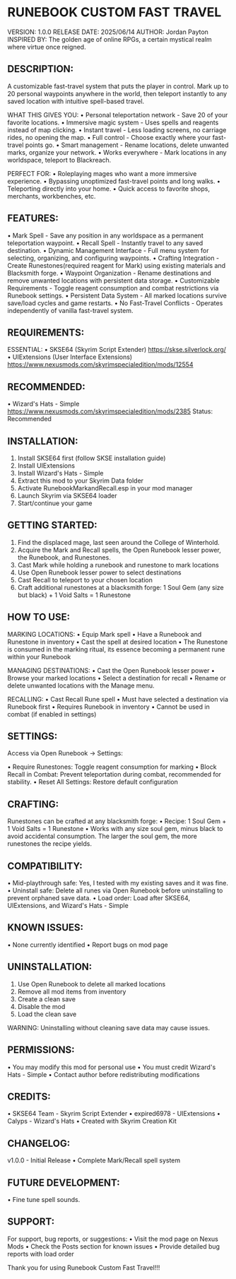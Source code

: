 RUNEBOOK CUSTOM FAST TRAVEL
========================
VERSION: 1.0.0
RELEASE DATE: 2025/06/14
AUTHOR: Jordan Payton
INSPIRED BY: The golden age of online RPGs, a certain mystical realm where virtue once reigned.

DESCRIPTION:
------------
A customizable fast-travel system that puts the player in control. 
Mark up to 20 personal waypoints anywhere in the world, then teleport instantly to any saved location 
with intuitive spell-based travel.

WHAT THIS GIVES YOU:
• Personal teleportation network - Save 20 of your favorite locations.
• Immersive magic system - Uses spells and reagents instead of map clicking.
• Instant travel - Less loading screens, no carriage rides, no opening the map.
• Full control - Choose exactly where your fast-travel points go.
• Smart management - Rename locations, delete unwanted marks, organize your network.
• Works everywhere - Mark locations in any worldspace, teleport to Blackreach.

PERFECT FOR:
• Roleplaying mages who want a more immersive experience.
• Bypassing unoptimized fast-travel points and long walks.
• Teleporting directly into your home.
• Quick access to favorite shops, merchants, workbenches, etc.


FEATURES:
---------
• Mark Spell - Save any position in any worldspace as a permanent teleportation waypoint.
• Recall Spell - Instantly travel to any saved destination.
• Dynamic Management Interface - Full menu system for selecting, organizing, and configuring waypoints.
• Crafting Integration - Create Runestones(required reagent for Mark) using existing materials and Blacksmith forge.
• Waypoint Organization - Rename destinations and remove unwanted locations with persistent data storage.
• Customizable Requirements - Toggle reagent consumption and combat restrictions via Runebook settings.
• Persistent Data System - All marked locations survive save/load cycles and game restarts.
• No Fast-Travel Conflicts - Operates independently of vanilla fast-travel system.

REQUIREMENTS:
-------------
ESSENTIAL:
• SKSE64 (Skyrim Script Extender)
  https://skse.silverlock.org/
• UIExtensions (User Interface Extensions)
  https://www.nexusmods.com/skyrimspecialedition/mods/12554

RECOMMENDED:
-------------
• Wizard's Hats - Simple
  https://www.nexusmods.com/skyrimspecialedition/mods/2385
  Status: Recommended

INSTALLATION:
-------------
1. Install SKSE64 first (follow SKSE installation guide)
2. Install UIExtensions
3. Install Wizard's Hats - Simple
4. Extract this mod to your Skyrim Data folder
5. Activate RunebookMarkandRecall.esp in your mod manager
6. Launch Skyrim via SKSE64 loader
7. Start/continue your game

GETTING STARTED:
----------------
1. Find the displaced mage, last seen around the College of Winterhold.
2. Acquire the Mark and Recall spells, the Open Runebook lesser power, the Runebook, and Runestones.
3. Cast Mark while holding a runebook and runestone to mark locations
4. Use Open Runebook lesser power to select destinations
5. Cast Recall to teleport to your chosen location
6. Craft additional runestones at a blacksmith forge: 1 Soul Gem (any size but black) + 1 Void Salts = 1 Runestone

HOW TO USE:
-----------
MARKING LOCATIONS:
• Equip Mark spell
• Have a Runebook and Runestone in inventory
• Cast the spell at desired location
• The Runestone is consumed in the marking ritual, its essence becoming a permanent rune within your Runebook

MANAGING DESTINATIONS:
• Cast the Open Runebook lesser power
• Browse your marked locations
• Select a destination for recall
• Rename or delete unwanted locations with the Manage menu.

RECALLING:
• Cast Recall Rune spell
• Must have selected a destination via Runebook first
• Requires Runebook in inventory
• Cannot be used in combat (if enabled in settings)

SETTINGS:
---------
Access via Open Runebook -> Settings:

• Require Runestones: Toggle reagent consumption for marking
• Block Recall in Combat: Prevent teleportation during combat, recommended for stability.
• Reset All Settings: Restore default configuration

CRAFTING:
---------
Runestones can be crafted at any blacksmith forge:
• Recipe: 1 Soul Gem + 1 Void Salts = 1 Runestone
• Works with any size soul gem, minus black to avoid accidental consumption. The larger the soul gem, the more runestones the recipe yields.

COMPATIBILITY:
--------------
• Mid-playthrough safe: Yes, I tested with my existing saves and it was fine.
• Uninstall safe: Delete all runes via Open Runebook before uninstalling to prevent orphaned save data.
• Load order: Load after SKSE64, UIExtensions, and Wizard's Hats - Simple

KNOWN ISSUES:
-------------
• None currently identified
• Report bugs on mod page

UNINSTALLATION:
---------------
1. Use Open Runebook to delete all marked locations
2. Remove all mod items from inventory
3. Create a clean save
4. Disable the mod
5. Load the clean save

WARNING: Uninstalling without cleaning save data may cause issues.

PERMISSIONS:
------------
• You may modify this mod for personal use
• You must credit Wizard's Hats - Simple
• Contact author before redistributing modifications

CREDITS:
--------
• SKSE64 Team - Skyrim Script Extender
• expired6978 - UIExtensions
• Calyps - Wizard's Hats
• Created with Skyrim Creation Kit

CHANGELOG:
----------
v1.0.0 - Initial Release
• Complete Mark/Recall spell system

FUTURE DEVELOPMENT:
----------
• Fine tune spell sounds.

SUPPORT:
--------
For support, bug reports, or suggestions:
• Visit the mod page on Nexus Mods
• Check the Posts section for known issues
• Provide detailed bug reports with load order

Thank you for using Runebook Custom Fast Travel!!!